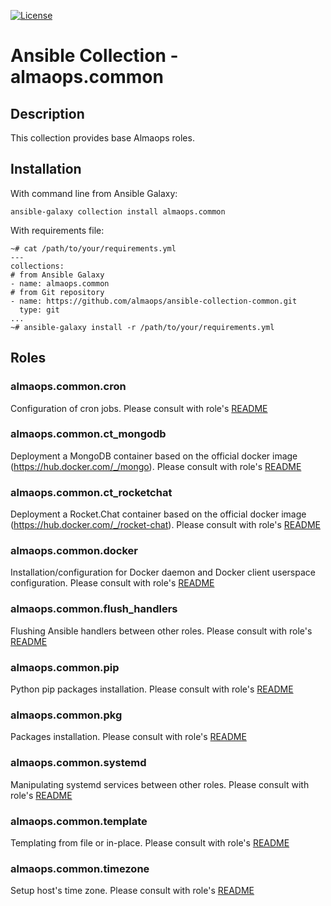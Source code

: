 
[![License](https://img.shields.io/badge/license-MIT%20License-brightgreen.svg)](./LICENSE)
# Ansible Collection - almaops.common

## Description
This collection provides base Almaops roles.

## Installation
With command line from Ansible Galaxy:
```
ansible-galaxy collection install almaops.common
```
With requirements file:
```
~# cat /path/to/your/requirements.yml
---
collections:
# from Ansible Galaxy
- name: almaops.common
# from Git repository
- name: https://github.com/almaops/ansible-collection-common.git
  type: git
...
~# ansible-galaxy install -r /path/to/your/requirements.yml
```

## Roles

### almaops.common.cron
Configuration of cron jobs. Please consult with role's [README](./roles/cron/README.md)

### almaops.common.ct_mongodb
Deployment a MongoDB container based on the official docker image (https://hub.docker.com/_/mongo). Please consult with role's [README](./roles/ct_mongodb/README.md)

### almaops.common.ct_rocketchat
Deployment a Rocket.Chat container based on the official docker image (https://hub.docker.com/_/rocket-chat). Please consult with role's [README](./roles/ct_rocketchat/README.md)

### almaops.common.docker
Installation/configuration for Docker daemon and Docker client userspace configuration. Please consult with role's [README](./roles/pip/README.md)

### almaops.common.flush_handlers
Flushing Ansible handlers between other roles. Please consult with role's [README](./roles/flush_handlers/README.md)

### almaops.common.pip
Python pip packages installation. Please consult with role's [README](./roles/pip/README.md)

### almaops.common.pkg
Packages installation. Please consult with role's [README](./roles/pkg/README.md)

### almaops.common.systemd
Manipulating systemd services between other roles. Please consult with role's [README](./roles/systemd/README.md)

### almaops.common.template
Templating from file or in-place. Please consult with role's [README](./roles/template/README.md)

### almaops.common.timezone
Setup host's time zone. Please consult with role's [README](./roles/timezone/README.md)
